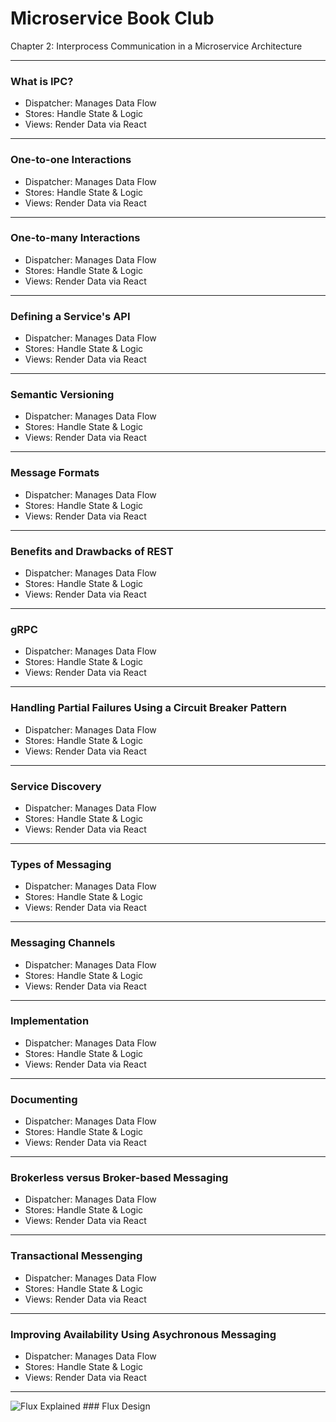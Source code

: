
# Microservice Book Club 

Chapter 2: Interprocess Communication in a Microservice Architecture

---

### What is IPC?

- Dispatcher: Manages Data Flow
- Stores: Handle State & Logic
- Views: Render Data via React

---

### One-to-one Interactions

- Dispatcher: Manages Data Flow
- Stores: Handle State & Logic
- Views: Render Data via React

---

### One-to-many Interactions

- Dispatcher: Manages Data Flow
- Stores: Handle State & Logic
- Views: Render Data via React

---

### Defining a Service's API

- Dispatcher: Manages Data Flow
- Stores: Handle State & Logic
- Views: Render Data via React

---

### Semantic Versioning

- Dispatcher: Manages Data Flow
- Stores: Handle State & Logic
- Views: Render Data via React

---

### Message Formats

- Dispatcher: Manages Data Flow
- Stores: Handle State & Logic
- Views: Render Data via React

---

### Benefits and Drawbacks of REST

- Dispatcher: Manages Data Flow
- Stores: Handle State & Logic
- Views: Render Data via React

---

### gRPC

- Dispatcher: Manages Data Flow
- Stores: Handle State & Logic
- Views: Render Data via React

---

### Handling Partial Failures Using a Circuit Breaker Pattern

- Dispatcher: Manages Data Flow
- Stores: Handle State & Logic
- Views: Render Data via React

---

### Service Discovery

- Dispatcher: Manages Data Flow
- Stores: Handle State & Logic
- Views: Render Data via React

---

### Types of Messaging

- Dispatcher: Manages Data Flow
- Stores: Handle State & Logic
- Views: Render Data via React

---

### Messaging Channels

- Dispatcher: Manages Data Flow
- Stores: Handle State & Logic
- Views: Render Data via React

---

### Implementation

- Dispatcher: Manages Data Flow
- Stores: Handle State & Logic
- Views: Render Data via React

---

### Documenting

- Dispatcher: Manages Data Flow
- Stores: Handle State & Logic
- Views: Render Data via React

---

### Brokerless versus Broker-based Messaging

- Dispatcher: Manages Data Flow
- Stores: Handle State & Logic
- Views: Render Data via React

---

### Transactional Messenging

- Dispatcher: Manages Data Flow
- Stores: Handle State & Logic
- Views: Render Data via React

---

### Improving Availability Using Asychronous Messaging

- Dispatcher: Manages Data Flow
- Stores: Handle State & Logic
- Views: Render Data via React

---

![Flux Explained](https://facebook.github.io/flux/img/flux-simple-f8-diagram-explained-1300w.png)  ### Flux Design